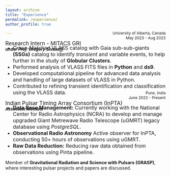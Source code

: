 ```yaml
---
layout: archive
title: "Experience"
permalink: /experience/
author_profile: true

---
```

<big>Research Intern - MITACS GRI</big>  
***<font size="2">under Prof. Gregory Sivakoff </font>***
<div style="text-align: right;margin-top: -80px;"><span style="font-size: 12px;">University of Alberta, Canada</span></div>
<div style="text-align: right;margin-top: 0px;"><span style="font-size: 12px;">May 2023 - Aug 2023</span></div>


  * <font size="3">Cross-Matched VLASS catalog with Gaia sub-sub-giants <strong>(SSGs)</strong> catalog to identify <em>transient</em> and variable events, to help
further in the study of <strong>Globular Clusters</strong>.</font>
  * <font size="3">Performed analysis of VLASS FITS files in <strong>Python</strong> and <strong>ds9</strong>.</font>
  * <font size="3">Developed computational pipeline for advanced data analysis and handling of large datasets of VLASS in Python.</font>
  * <font size="3">Contributed to refining transient identification and classification using the VLASS data.</font>


<big>Indian Pulsar Timing Array Consortium (InPTA)</big>  
***<font size="2">Associate Member</font>***
<div style="text-align: right;margin-top: -80px;"><span style="font-size: 12px;">Pune, India</span></div>
<div style="text-align: right;margin-top: 0px;"><span style="font-size: 12px;">June 2022 - Present</span></div>

  
  * <font size="3"><strong>Data Base Management:</strong> Currently working with the National Center for Radio Astrophysics (NCRA) to develop and
manage upgraded Giant Metrewave Radio Telescope (uGMRT) legacy database using <em>PostgreSQL</em>.</font>
  * <font size="3"><strong>Observational Radio Astronomy</strong> Active observer for InPTA, conducting 50+ hours of observations using uGMRT.</font>
  * <font size="3"><strong>Raw Data Reduction:</strong> Reducing raw data obtained from observations using Pinta pipeline.</font>
 

Member of **Gravitational Radiation and Science with Pulsars (GRASP)**, where interesting pulsar projects and papers are
discussed.

